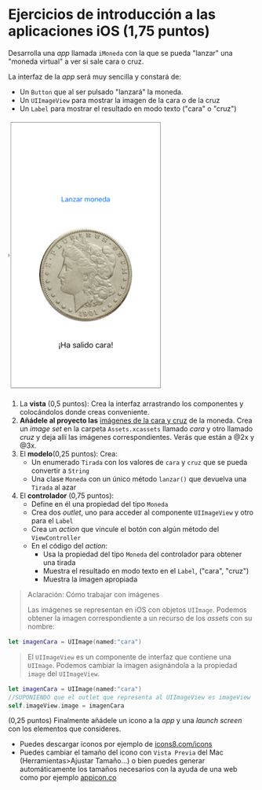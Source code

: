 
# Ejercicios de introducción a las aplicaciones iOS (1,75 puntos)

Desarrolla una *app* llamada `iMoneda` con la que se pueda "lanzar" una "moneda virtual" a ver si sale cara o cruz.

La interfaz de la *app* será muy sencilla y constará de:

- Un `Button` que al ser pulsado "lanzará" la moneda.
- Un `UIImageView` para mostrar la imagen de la cara o de la cruz
- Un `Label` para mostrar el resultado en modo texto ("cara" o "cruz")

![](imag/iMoneda.png)

1. La **vista** (0,5 puntos): Crea la interfaz arrastrando los componentes y colocándolos donde creas conveniente.
2. **Añádele al proyecto las** [imágenes de la cara y cruz](imagenes_moneda.zip) de la moneda. Crea un *image set* en la carpeta `Assets.xcassets` llamado *cara* y otro llamado *cruz* y deja allí las imágenes correspondientes. Verás que están a @2x y @3x. 
3. El **modelo**(0,25 puntos): Crea:
    -  Un enumerado `Tirada` con los valores de `cara` y `cruz` que se pueda convertir a `String` 
    -  Una clase `Moneda` con un único método `lanzar()` que devuelva una `Tirada` al azar 
4. El **controlador** (0,75 puntos): 
    - Define en él una propiedad del tipo `Moneda`
    - Crea dos *outlet*, uno para acceder al componente `UIImageView` y otro para el `Label`
    - Crea un *action* que vincule el botón con algún método del `ViewController`
    - En el código del *action*:
        + Usa la propiedad del tipo `Moneda` del controlador para obtener una tirada
        + Muestra el resultado en modo texto en el `Label`, ("cara", "cruz")
        + Muestra la imagen apropiada

> Aclaración: Cómo trabajar con imágenes
> 
> Las imágenes se representan en iOS con objetos `UIImage`. Podemos obtener la imagen correspondiente a un recurso de los *assets* con su nombre:

```swift
let imagenCara = UIImage(named:"cara")
```

> El `UIImageView` es un componente de interfaz que contiene una `UIImage`. Podemos cambiar la imagen asignándola a la propiedad `image` del `UIImageView`.

```swift
let imagenCara = UIImage(named:"cara")
//SUPONIENDO que el outlet que representa al UIImageView es imageView
self.imageView.image = imagenCara
```

(0,25 puntos) Finalmente añádele un icono a la *app* y una *launch screen* con los elementos que consideres.

- Puedes descargar iconos por ejemplo de [icons8.com/icons](https://icons8.com/icons/)
- Puedes cambiar el tamaño del icono con `Vista Previa` del Mac (Herramientas>Ajustar Tamaño...) o bien  puedes generar automáticamente los tamaños necesarios con la ayuda de una web como por ejemplo [appicon.co](https://appicon.co/)


